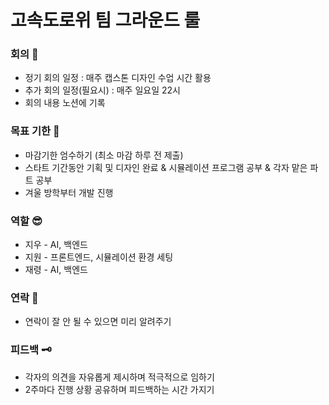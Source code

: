 # 고속도로위 팀 그라운드 룰 

### 회의 🤝

- 정기 회의 일정 : 매주 캡스톤 디자인 수업 시간 활용
- 추가 회의 일정(필요시) : 매주 일요일 22시
- 회의 내용 노션에 기록

### 목표 기한 📝

- 마감기한 엄수하기 (최소 마감 하루 전 제출)
- 스타트 기간동안 기획 및 디자인 완료 & 시뮬레이션 프로그램 공부 & 각자 맡은 파트 공부 
- 겨울 방학부터 개발 진행

### 역할 😎

- 지우 - AI, 백엔드
- 지원 - 프론트엔드, 시뮬레이션 환경 세팅
- 재령 - AI, 백엔드


### 연락 📱

- 연락이 잘 안 될 수 있으면 미리 알려주기

### 피드백 🗝️

- 각자의 의견을 자유롭게 제시하며 적극적으로 임하기
- 2주마다 진행 상황 공유하며 피드백하는 시간 가지기
